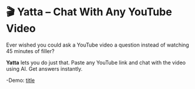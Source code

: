 # 🎬 Yatta – Chat With Any YouTube Video

Ever wished you could ask a YouTube video a question instead of watching 45 minutes of filler?

**Yatta** lets you do just that. Paste any YouTube link and chat with the video using AI. Get answers instantly.

-Demo: [title](https://youtu.be/s1XmHX0b8S0)
